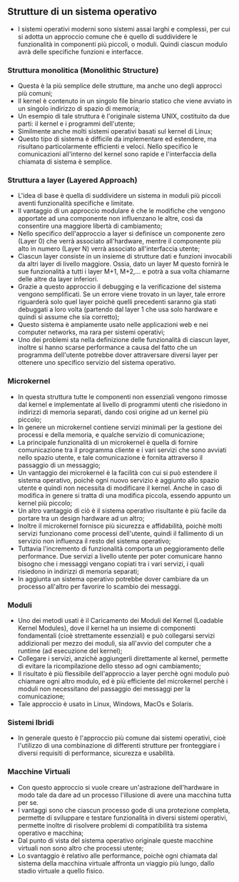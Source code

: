 ## Strutture di un sistema operativo
- I sistemi operativi moderni sono sistemi assai larghi e complessi, per cui si adotta un approccio comune che è quello di suddividere le funzionalità in componenti più piccoli, o moduli. Quindi ciascun modulo avrà delle specifiche funzioni e interfacce.

### Struttura monolitica (Monolithic Structure)
- Questa è la più semplice delle strutture, ma anche uno degli approcci più comuni;
- Il kernel è contenuto in un singolo file binario statico che viene avviato in un singolo indirizzo di spazio di memoria;
- Un esempio di tale struttura è l'originale sistema UNIX, costituito da due parti: il kernel e i programmi dell'utente;
- Similmente anche molti sistemi operativi basati sul kernel di Linux;
- Questo tipo di sistema è difficile da implementare ed estendere, ma risultano particolarmente efficienti e veloci. Nello specifico le comunicazioni all'interno del kernel sono rapide e l'interfaccia della chiamata di sistema è semplice.

### Struttura a layer (Layered Approach)
- L'idea di base è quella di suddividere un sistema in moduli più piccoli aventi funzionalità specifiche e limitate.
- Il vantaggio di un approccio modulare è che le modifiche che vengono apportate ad una componente non influenzano le altre, così da consentire una maggiore libertà di cambiamento;
- Nello specifico dell'approccio a layer si definisce un componente zero (Layer 0) che verrà associato all'hardware, mentre il componente più alto in numero (Layer N) verrà associato all'interfaccia utente;
- Ciascun layer consiste in un insieme di strutture dati e funzioni invocabili da altri layer di livello maggiore. Ossia, dato un layer M questo fornirà le sue funzionalità a tutti i layer M+1, M+2,... e potrà a sua volta chiamarne delle altre da layer inferiori.
- Grazie a questo approccio il debugging e la verificazione del sistema vengono semplificati. Se un errore viene trovato in un layer, tale errore riguarderà solo quel layer poichè quelli precedenti saranno gia stati debuggati a loro volta (partendo dal layer 1 che usa solo hardware e quindi si assume che sia corretto);
- Questo sistema è ampiamente usato nelle applicazioni web e nei computer networks, ma rara per sistemi operativi;
- Uno dei problemi sta nella definizione delle funzionalità di ciascun layer, inoltre si hanno scarse performance a causa del fatto che un programma dell'utente potrebbe dover attraversare diversi layer per ottenere uno specifico servizio del sistema operativo.


### Microkernel
- In questa struttura tutte le componenti non essenziali vengono rimosse dal kernel e implementate al livello di programmi utenti che risiedono in indirizzi di memoria separati, dando così origine ad un kernel più piccolo;
- In genere un microkernel contiene servizi minimali per la gestione dei processi e della memoria, e qualche servizio di comunicazione;
- La principale funzionalità di un microkernel è quella di fornire comunicazione tra il programma cliente e i vari servizi che sono avviati nello spazio utente, e tale comunicazione è fornita attraverso il passaggio di un messaggio;
- Un vantaggio dei microkernel è la facilità con cui si può estendere il sistema operativo, poichè ogni nuovo servizio è aggiunto allo spazio utente e quindi non necessita di modificare il kernel. Anche in caso di modifica in genere si tratta di una modifica piccola, essendo appunto un kernel più piccolo;
- Un altro vantaggio di ciò è il sistema operativo risultante è più facile da portare tra un design hardware ad un altro;
- Inoltre il microkernel fornisce più sicurezza e affidabilità, poichè molti servizi funzionano come processi dell'utente, quindi il fallimento di un servizio non influenza il resto del sistema operativo;
- Tuttavia l'incremento di funzionalità comporta un peggioramento delle performance. Due servizi a livello utente per poter comunicare hanno bisogno che i messaggi vengano copiati tra i vari servizi, i quali risiedono in indirizzi di memoria separati;
- In aggiunta un sistema operativo potrebbe dover cambiare da un processo all'altro per favorire lo scambio dei messaggi. 

### Moduli
- Uno dei metodi usati è il Caricamento dei Moduli del Kernel (Loadable Kernel Modules), dove il kernel ha un insieme di componenti fondamentali (cioè strettamente essenziali) e può collegarsi servizi addizionali per mezzo dei moduli, sia all'avvio del computer che a runtime (ad esecuzione del kernel);
- Collegare i servizi, anzichè aggiungerli direttamente al kernel, permette di evitare la ricompilazione dello stesso ad ogni cambiamento;
- Il risultato è più flessibile dell'approccio a layer perchè ogni modulo può chiamare ogni altro modulo, ed è più efficiente del microkernel perchè i moduli non necessitano del passaggio dei messaggi per la comunicazione;
- Tale approccio è usato in Linux, Windows, MacOs e Solaris.

### Sistemi Ibridi
- In generale questo è l'approccio più comune dai sistemi operativi, cioè l'utilizzo di una combinazione di differenti strutture per fronteggiare i diversi requisiti di performance, sicurezza e usabilità.

### Macchine Virtuali
- Con questo approccio si vuole creare un'astrazione dell'hardware in modo tale da dare ad un processo l'illusione di avere una macchina tutta per se.
- I vantaggi sono che ciascun processo gode di una protezione completa, permette di sviluppare e testare funzionalità in diversi sistemi operativi, permette inoltre di risolvere problemi di compatibilità tra sistema operativo e macchina;
- Dal punto di vista del sistema operativo originale queste macchine virtuali non sono altro che processi utente;
- Lo svantaggio è relativo alle performance, poichè ogni chiamata dal sistema della macchina virtuale affronta un viaggio più lungo, dallo stadio virtuale a quello fisico.
